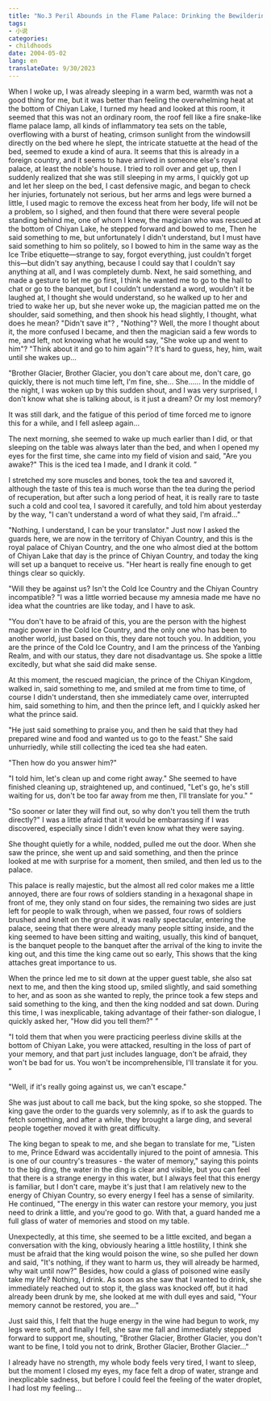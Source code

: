 ```yaml
---
title: "No.3 Peril Abounds in the Flame Palace: Drinking the Bewildering Demon Water"
tags:
- 小说
categories:
- childhoods
date: 2004-05-02
lang: en
translateDate: 9/30/2023
---
```


When I woke up, I was already sleeping in a warm bed, warmth was not a good thing for me, but it was better than feeling the overwhelming heat at the bottom of Chiyan Lake, I turned my head and looked at this room, it seemed that this was not an ordinary room, the roof fell like a fire snake-like flame palace lamp, all kinds of inflammatory tea sets on the table, overflowing with a burst of heating, crimson sunlight from the windowsill directly on the bed where he slept, the intricate statuette at the head of the bed, seemed to exude a kind of aura. It seems that this is already in a foreign country, and it seems to have arrived in someone else's royal palace, at least the noble's house. I tried to roll over and get up, then I suddenly realized that she was still sleeping in my arms, I quickly got up and let her sleep on the bed, I cast defensive magic, and began to check her injuries, fortunately not serious, but her arms and legs were burned a little, I used magic to remove the excess heat from her body, life will not be a problem, so I sighed, and then found that there were several people standing behind me, one of whom I knew, the magician who was rescued at the bottom of Chiyan Lake, he stepped forward and bowed to me, Then he said something to me, but unfortunately I didn't understand, but I must have said something to him so politely, so I bowed to him in the same way as the Ice Tribe etiquette—strange to say, forgot everything, just couldn't forget this—but didn't say anything, because I could say that I couldn't say anything at all, and I was completely dumb. Next, he said something, and made a gesture to let me go first, I think he wanted me to go to the hall to chat or go to the banquet, but I couldn't understand a word, wouldn't it be laughed at, I thought she would understand, so he walked up to her and tried to wake her up, but she never woke up, the magician patted me on the shoulder, said something, and then shook his head slightly, I thought, what does he mean? "Didn't save it"? , "Nothing"? Well, the more I thought about it, the more confused I became, and then the magician said a few words to me, and left, not knowing what he would say, "She woke up and went to him"? "Think about it and go to him again"? It's hard to guess, hey, him, wait until she wakes up...

"Brother Glacier, Brother Glacier, you don't care about me, don't care, go quickly, there is not much time left, I'm fine, she... She...... In the middle of the night, I was woken up by this sudden shout, and I was very surprised, I don't know what she is talking about, is it just a dream? Or my lost memory?

It was still dark, and the fatigue of this period of time forced me to ignore this for a while, and I fell asleep again...

The next morning, she seemed to wake up much earlier than I did, or that sleeping on the table was always later than the bed, and when I opened my eyes for the first time, she came into my field of vision and said, "Are you awake?" This is the iced tea I made, and I drank it cold. ”

I stretched my sore muscles and bones, took the tea and savored it, although the taste of this tea is much worse than the tea during the period of recuperation, but after such a long period of heat, it is really rare to taste such a cold and cool tea, I savored it carefully, and told him about yesterday by the way, "I can't understand a word of what they said, I'm afraid..."

"Nothing, I understand, I can be your translator." Just now I asked the guards here, we are now in the territory of Chiyan Country, and this is the royal palace of Chiyan Country, and the one who almost died at the bottom of Chiyan Lake that day is the prince of Chiyan Country, and today the king will set up a banquet to receive us. "Her heart is really fine enough to get things clear so quickly.

"Will they be against us? Isn't the Cold Ice Country and the Chiyan Country incompatible? "I was a little worried because my amnesia made me have no idea what the countries are like today, and I have to ask.

"You don't have to be afraid of this, you are the person with the highest magic power in the Cold Ice Country, and the only one who has been to another world, just based on this, they dare not touch you. In addition, you are the prince of the Cold Ice Country, and I am the princess of the Yanbing Realm, and with our status, they dare not disadvantage us. She spoke a little excitedly, but what she said did make sense.

At this moment, the rescued magician, the prince of the Chiyan Kingdom, walked in, said something to me, and smiled at me from time to time, of course I didn't understand, then she immediately came over, interrupted him, said something to him, and then the prince left, and I quickly asked her what the prince said.

"He just said something to praise you, and then he said that they had prepared wine and food and wanted us to go to the feast." She said unhurriedly, while still collecting the iced tea she had eaten.

"Then how do you answer him?"

"I told him, let's clean up and come right away." She seemed to have finished cleaning up, straightened up, and continued, "Let's go, he's still waiting for us, don't be too far away from me then, I'll translate for you." ”

"So sooner or later they will find out, so why don't you tell them the truth directly?" I was a little afraid that it would be embarrassing if I was discovered, especially since I didn't even know what they were saying.

She thought quietly for a while, nodded, pulled me out the door. When she saw the prince, she went up and said something, and then the prince looked at me with surprise for a moment, then smiled, and then led us to the palace.

This palace is really majestic, but the almost all red color makes me a little annoyed, there are four rows of soldiers standing in a hexagonal shape in front of me, they only stand on four sides, the remaining two sides are just left for people to walk through, when we passed, four rows of soldiers brushed and knelt on the ground, it was really spectacular, entering the palace, seeing that there were already many people sitting inside, and the king seemed to have been sitting and waiting, usually, this kind of banquet, is the banquet people to the banquet after the arrival of the king to invite the king out, and this time the king came out so early, This shows that the king attaches great importance to us.

When the prince led me to sit down at the upper guest table, she also sat next to me, and then the king stood up, smiled slightly, and said something to her, and as soon as she wanted to reply, the prince took a few steps and said something to the king, and then the king nodded and sat down. During this time, I was inexplicable, taking advantage of their father-son dialogue, I quickly asked her, "How did you tell them?" ”

"I told them that when you were practicing peerless divine skills at the bottom of Chiyan Lake, you were attacked, resulting in the loss of part of your memory, and that part just includes language, don't be afraid, they won't be bad for us. You won't be incomprehensible, I'll translate it for you. ”

"Well, if it's really going against us, we can't escape."

She was just about to call me back, but the king spoke, so she stopped. The king gave the order to the guards very solemnly, as if to ask the guards to fetch something, and after a while, they brought a large ding, and several people together moved it with great difficulty.

The king began to speak to me, and she began to translate for me, "Listen to me, Prince Edward was accidentally injured to the point of amnesia. This is one of our country's treasures - the water of memory," saying this points to the big ding, the water in the ding is clear and visible, but you can feel that there is a strange energy in this water, but I always feel that this energy is familiar, but I don't care, maybe it's just that I am relatively new to the energy of Chiyan Country, so every energy I feel has a sense of similarity. He continued, "The energy in this water can restore your memory, you just need to drink a little, and you're good to go. With that, a guard handed me a full glass of water of memories and stood on my table.

Unexpectedly, at this time, she seemed to be a little excited, and began a conversation with the king, obviously hearing a little hostility, I think she must be afraid that the king would poison the wine, so she pulled her down and said, "It's nothing, if they want to harm us, they will already be harmed, why wait until now?" Besides, how could a glass of poisoned wine easily take my life? Nothing, I drink. As soon as she saw that I wanted to drink, she immediately reached out to stop it, the glass was knocked off, but it had already been drunk by me, she looked at me with dull eyes and said, "Your memory cannot be restored, you are..."

Just said this, I felt that the huge energy in the wine had begun to work, my legs were soft, and finally I fell, she saw me fall and immediately stepped forward to support me, shouting, "Brother Glacier, Brother Glacier, you don't want to be fine, I told you not to drink, Brother Glacier, Brother Glacier..."

I already have no strength, my whole body feels very tired, I want to sleep, but the moment I closed my eyes, my face felt a drop of water, strange and inexplicable sadness, but before I could feel the feeling of the water droplet, I had lost my feeling...

